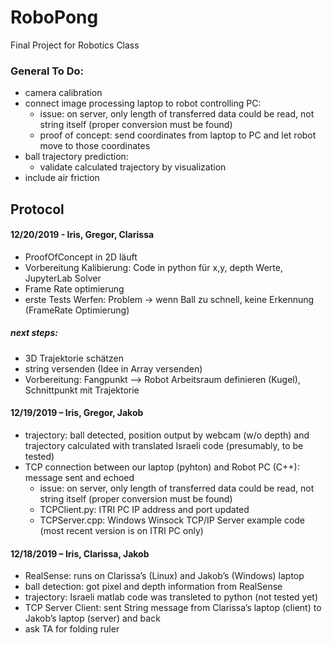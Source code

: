 # RoboPong 
Final Project for Robotics Class 

### General To Do: 
* camera calibration 
* connect image processing laptop to robot controlling PC: 
	* issue: on server, only length of transferred data could be read, not string itself (proper conversion must be found) 
	* proof of concept: send coordinates from laptop to PC and let robot move to those coordinates 
* ball trajectory prediction: 
	* validate calculated trajectory by visualization 
* include air friction 

## Protocol 

#### 12/20/2019 - Iris, Gregor, Clarissa
* ProofOfConcept in 2D läuft
* Vorbereitung Kalibierung: Code in python für x,y, depth Werte, JupyterLab Solver
* Frame Rate optimierung
* erste Tests Werfen: Problem -> wenn Ball zu schnell, keine Erkennung (FrameRate Optimierung)
##### next steps:
* 3D Trajektorie schätzen
* string versenden (Idee in Array versenden)
* Vorbereitung: Fangpunkt --> Robot Arbeitsraum definieren (Kugel), Schnittpunkt mit Trajektorie


#### 12/19/2019 – Iris, Gregor, Jakob 
* trajectory: ball detected, position output by webcam (w/o depth) and trajectory calculated with translated Israeli code (presumably, to be tested) 
* TCP connection between our laptop (pyhton) and Robot PC (C++): message sent and echoed 
	* issue: on server, only length of transferred data could be read, not string itself (proper conversion must be found) 
	* TCPClient.py: ITRI PC IP address and port updated 
	* TCPServer.cpp: Windows Winsock TCP/IP Server example code (most recent version is on ITRI PC only) 

#### 12/18/2019 – Iris, Clarissa, Jakob
* RealSense: runs on Clarissa’s (Linux) and Jakob’s (Windows) laptop 
* ball detection: got pixel and depth information from RealSense 
* trajectory: Israeli matlab code was transleted to python (not tested yet) 
* TCP Server Client: sent String message from Clarissa’s laptop (client) to Jakob’s laptop (server) and back 
* ask TA for folding ruler
